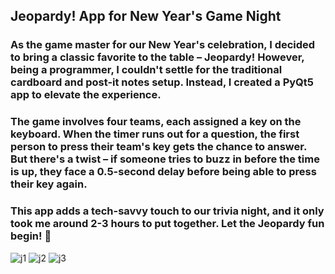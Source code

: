 ## Jeopardy! App for New Year's Game Night

### As the game master for our New Year's celebration, I decided to bring a classic favorite to the table – Jeopardy! However, being a programmer, I couldn't settle for the traditional cardboard and post-it notes setup. Instead, I created a PyQt5 app to elevate the experience.

### The game involves four teams, each assigned a key on the keyboard. When the timer runs out for a question, the first person to press their team's key gets the chance to answer. But there's a twist – if someone tries to buzz in before the time is up, they face a 0.5-second delay before being able to press their key again.

### This app adds a tech-savvy touch to our trivia night, and it only took me around 2-3 hours to put together. Let the Jeopardy fun begin! 🎉


![j1](https://github.com/niclas-svanstrom/jeopardy/assets/112870335/bfbdb8a4-96d7-4bac-8861-cf99b30a4668)
![j2](https://github.com/niclas-svanstrom/jeopardy/assets/112870335/84643df9-3e1e-4273-a66e-2c65c227ff74)
![j3](https://github.com/niclas-svanstrom/jeopardy/assets/112870335/24a5f06d-02ea-41ff-b9c6-df477085ff1f)
